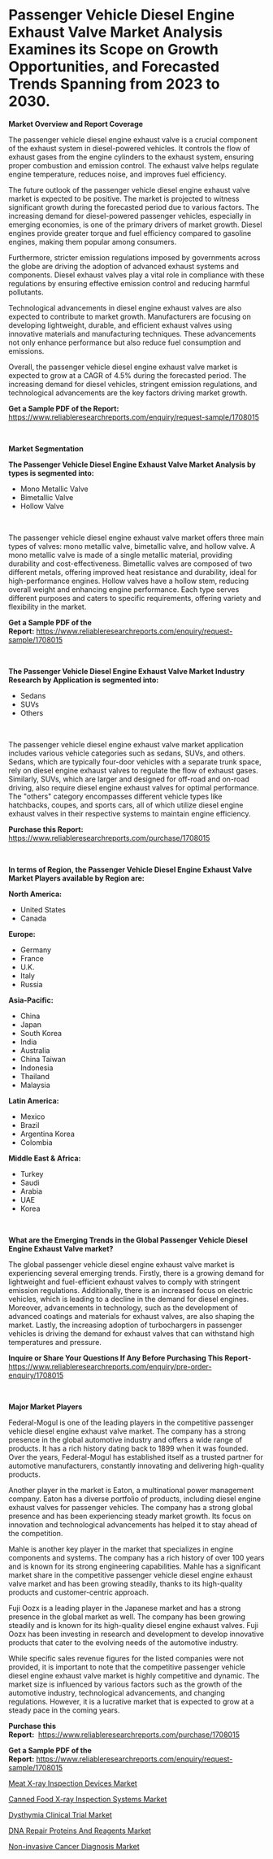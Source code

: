 <p><h1>Passenger Vehicle Diesel Engine Exhaust Valve Market Analysis Examines its Scope on Growth Opportunities, and Forecasted Trends Spanning from 2023 to 2030.</h1></p><p><strong>Market Overview and Report Coverage</strong></p>
<p><p>The passenger vehicle diesel engine exhaust valve is a crucial component of the exhaust system in diesel-powered vehicles. It controls the flow of exhaust gases from the engine cylinders to the exhaust system, ensuring proper combustion and emission control. The exhaust valve helps regulate engine temperature, reduces noise, and improves fuel efficiency.</p><p>The future outlook of the passenger vehicle diesel engine exhaust valve market is expected to be positive. The market is projected to witness significant growth during the forecasted period due to various factors. The increasing demand for diesel-powered passenger vehicles, especially in emerging economies, is one of the primary drivers of market growth. Diesel engines provide greater torque and fuel efficiency compared to gasoline engines, making them popular among consumers.</p><p>Furthermore, stricter emission regulations imposed by governments across the globe are driving the adoption of advanced exhaust systems and components. Diesel exhaust valves play a vital role in compliance with these regulations by ensuring effective emission control and reducing harmful pollutants.</p><p>Technological advancements in diesel engine exhaust valves are also expected to contribute to market growth. Manufacturers are focusing on developing lightweight, durable, and efficient exhaust valves using innovative materials and manufacturing techniques. These advancements not only enhance performance but also reduce fuel consumption and emissions.</p><p>Overall, the passenger vehicle diesel engine exhaust valve market is expected to grow at a CAGR of 4.5% during the forecasted period. The increasing demand for diesel vehicles, stringent emission regulations, and technological advancements are the key factors driving market growth.</p></p>
<p><strong>Get a Sample PDF of the Report:</strong> <a href="https://www.reliableresearchreports.com/enquiry/request-sample/1708015">https://www.reliableresearchreports.com/enquiry/request-sample/1708015</a></p>
<p>&nbsp;</p>
<p><strong>Market Segmentation</strong></p>
<p><strong>The Passenger Vehicle Diesel Engine Exhaust Valve Market Analysis by types is segmented into:</strong></p>
<p><ul><li>Mono Metallic Valve</li><li>Bimetallic Valve</li><li>Hollow Valve</li></ul></p>
<p>&nbsp;</p>
<p><p>The passenger vehicle diesel engine exhaust valve market offers three main types of valves: mono metallic valve, bimetallic valve, and hollow valve. A mono metallic valve is made of a single metallic material, providing durability and cost-effectiveness. Bimetallic valves are composed of two different metals, offering improved heat resistance and durability, ideal for high-performance engines. Hollow valves have a hollow stem, reducing overall weight and enhancing engine performance. Each type serves different purposes and caters to specific requirements, offering variety and flexibility in the market.</p></p>
<p><strong>Get a Sample PDF of the Report:</strong>&nbsp;<a href="https://www.reliableresearchreports.com/enquiry/request-sample/1708015">https://www.reliableresearchreports.com/enquiry/request-sample/1708015</a></p>
<p>&nbsp;</p>
<p><strong>The Passenger Vehicle Diesel Engine Exhaust Valve Market Industry Research by Application is segmented into:</strong></p>
<p><ul><li>Sedans</li><li>SUVs</li><li>Others</li></ul></p>
<p>&nbsp;</p>
<p><p>The passenger vehicle diesel engine exhaust valve market application includes various vehicle categories such as sedans, SUVs, and others. Sedans, which are typically four-door vehicles with a separate trunk space, rely on diesel engine exhaust valves to regulate the flow of exhaust gases. Similarly, SUVs, which are larger and designed for off-road and on-road driving, also require diesel engine exhaust valves for optimal performance. The "others" category encompasses different vehicle types like hatchbacks, coupes, and sports cars, all of which utilize diesel engine exhaust valves in their respective systems to maintain engine efficiency.</p></p>
<p><strong>Purchase this Report:</strong>&nbsp; <a href="https://www.reliableresearchreports.com/purchase/1708015">https://www.reliableresearchreports.com/purchase/1708015</a></p>
<p>&nbsp;</p>
<p><strong>In terms of Region, the Passenger Vehicle Diesel Engine Exhaust Valve Market Players available by Region are:</strong></p>
<p>
    <p> <strong> North America: </strong>
        <ul>
            <li>United States</li>
            <li>Canada</li>
        </ul>
        </p> 
    <p> <strong> Europe: </strong>
        <ul>
            <li>Germany</li>
            <li>France</li>
            <li>U.K.</li>
            <li>Italy</li>
            <li>Russia</li>
        </ul>
        </p> 
    <p> <strong> Asia-Pacific: </strong>
        <ul>
            <li>China</li>
            <li>Japan</li>
            <li>South Korea</li>
            <li>India</li>
            <li>Australia</li>
            <li>China Taiwan</li>
            <li>Indonesia</li>
            <li>Thailand</li>
            <li>Malaysia</li>
        </ul>
        </p> 
    <p> <strong> Latin America: </strong>
        <ul>
            <li>Mexico</li>
            <li>Brazil</li>
            <li>Argentina Korea</li>
            <li>Colombia</li>
        </ul>
        </p> 
    <p> <strong> Middle East & Africa: </strong>
        <ul>
            <li>Turkey</li>
            <li>Saudi</li>
            <li>Arabia</li>
            <li>UAE</li>
            <li>Korea</li>
        </ul>
    </p>
    </p>
<p>&nbsp;</p>
<p><strong>What are the Emerging Trends in the Global Passenger Vehicle Diesel Engine Exhaust Valve market?</strong></p>
<p><p>The global passenger vehicle diesel engine exhaust valve market is experiencing several emerging trends. Firstly, there is a growing demand for lightweight and fuel-efficient exhaust valves to comply with stringent emission regulations. Additionally, there is an increased focus on electric vehicles, which is leading to a decline in the demand for diesel engines. Moreover, advancements in technology, such as the development of advanced coatings and materials for exhaust valves, are also shaping the market. Lastly, the increasing adoption of turbochargers in passenger vehicles is driving the demand for exhaust valves that can withstand high temperatures and pressure.</p></p>
<p><strong>Inquire or Share Your Questions If Any Before Purchasing This Report</strong>- <a href="https://www.reliableresearchreports.com/enquiry/pre-order-enquiry/1708015">https://www.reliableresearchreports.com/enquiry/pre-order-enquiry/1708015</a></p>
<p>&nbsp;</p>
<p><strong>Major Market Players</strong></p>
<p><p>Federal-Mogul is one of the leading players in the competitive passenger vehicle diesel engine exhaust valve market. The company has a strong presence in the global automotive industry and offers a wide range of products. It has a rich history dating back to 1899 when it was founded. Over the years, Federal-Mogul has established itself as a trusted partner for automotive manufacturers, constantly innovating and delivering high-quality products.</p><p>Another player in the market is Eaton, a multinational power management company. Eaton has a diverse portfolio of products, including diesel engine exhaust valves for passenger vehicles. The company has a strong global presence and has been experiencing steady market growth. Its focus on innovation and technological advancements has helped it to stay ahead of the competition.</p><p>Mahle is another key player in the market that specializes in engine components and systems. The company has a rich history of over 100 years and is known for its strong engineering capabilities. Mahle has a significant market share in the competitive passenger vehicle diesel engine exhaust valve market and has been growing steadily, thanks to its high-quality products and customer-centric approach.</p><p>Fuji Oozx is a leading player in the Japanese market and has a strong presence in the global market as well. The company has been growing steadily and is known for its high-quality diesel engine exhaust valves. Fuji Oozx has been investing in research and development to develop innovative products that cater to the evolving needs of the automotive industry.</p><p>While specific sales revenue figures for the listed companies were not provided, it is important to note that the competitive passenger vehicle diesel engine exhaust valve market is highly competitive and dynamic. The market size is influenced by various factors such as the growth of the automotive industry, technological advancements, and changing regulations. However, it is a lucrative market that is expected to grow at a steady pace in the coming years.</p></p>
<p><strong>Purchase this Report:</strong>&nbsp;&nbsp;<a href="https://www.reliableresearchreports.com/purchase/1708015">https://www.reliableresearchreports.com/purchase/1708015</a></p>
<p></p>
<p><strong>Get a Sample PDF of the Report:</strong>&nbsp;<a href="https://www.reliableresearchreports.com/enquiry/request-sample/1708015">https://www.reliableresearchreports.com/enquiry/request-sample/1708015</a></p>
<p><p><a href="https://medium.com/@reportprime01/meat-x-ray-inspection-devices-market-comprehensive-assessment-by-type-application-and-geography-d6b093545f9a">Meat X-ray Inspection Devices Market</a></p><p><a href="https://medium.com/@ridhantakke90/canned-food-x-ray-inspection-systems-market-analysis-its-cagr-market-segmentation-and-global-1a1687c3ac71">Canned Food X-ray Inspection Systems Market</a></p><p><a href="https://www.linkedin.com/pulse/dysthymia-clinical-trial-market-insights-players-forecast-ivm9e/">Dysthymia Clinical Trial Market</a></p><p><a href="https://www.linkedin.com/pulse/dna-repair-proteins-reagents-market-size-2023-2030-global-uatse/">DNA Repair Proteins And Reagents Market</a></p><p><a href="https://www.linkedin.com/pulse/non-invasive-cancer-diagnosis-market-challenges-opportunities-jxzwe/">Non-invasive Cancer Diagnosis Market</a></p></p>